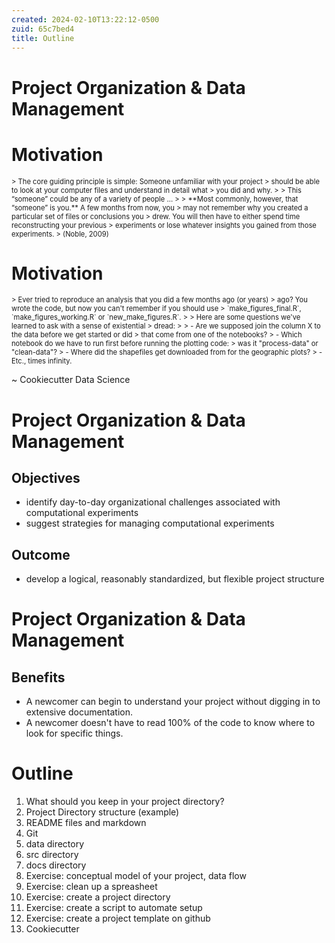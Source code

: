 ```yaml
---
created: 2024-02-10T13:22:12-0500
zuid: 65c7bed4
title: Outline
---
```


# Project Organization & Data Management

<!-- blank -->

# Motivation

<div style="font-size: 0.8em;">
> The core guiding principle is simple: Someone unfamiliar with your project
> should be able to look at your computer files and understand in detail what
> you did and why.
>
> This “someone” could be any of a variety of people ...
>
> **Most commonly, however, that “someone” is you.** A few months from now, you
> may not remember why you created a particular set of files or conclusions you
> drew. You will then have to either spend time reconstructing your previous
> experiments or lose whatever insights you gained from those experiments.
> (Noble, 2009)
</div>


<!--
- > someone who read your published article and wants to try to reproduce your work
- > a collaborator who wants to understand the details of your experiments
- > a future student working in your lab who wants to extend your work after you have moved on to a new job
- > your research advisor, who may be interested in understanding your work or who may be evaluating your research skills.
-->

# Motivation

<div style="font-size: 0.8em;">
> Ever tried to reproduce an analysis that you did a few months ago (or years)
> ago? You wrote the code, but now you can't remember if you should use
> `make_figures_final.R`, `make_figures_working.R` or `new_make_figures.R`.
> 
> Here are some questions we've learned to ask with a sense of existential
> dread:
> 
> - Are we supposed join the column X to the data before we get started or did
>   that come from one of the notebooks?
> - Which notebook do we have to run first before running the plotting code:
>   was it "process-data" or "clean-data"?
> - Where did the shapefiles get downloaded from for the geographic plots?
> - Etc., times infinity.
</div>

~ Cookiecutter Data Science

# Project Organization & Data Management

## Objectives

- identify day-to-day organizational challenges associated with computational experiments
- suggest strategies for managing computational experiments

## Outcome

- develop a logical, reasonably standardized, but flexible project structure

# Project Organization & Data Management
## Benefits

- A newcomer can begin to understand your project without digging in to extensive documentation.
- A newcomer doesn't have to read 100% of the code to know where to look for specific things.

<!--
> A good example can be found in major web development frameworks like
> Django or Ruby on Rails. Nobody sits around before creating a new Rails
> project to figure out where they want to put their data; they just run `rails
> new` to get a standard project skeleton like everybody else.
>
> Another great example is the Filesystem Hierarchy Standard for Unix-like
> systems. System directories have specific purposes and everybody (more or
> less) agrees to honor that social contract. That means a user knows roughly
> where to look for certain types of files, even when using each another
> person's system.
-->


# Outline

1. What should you keep in your project directory?
1. Project Directory structure (example)
1. README files and markdown
1. Git
1. data directory
1. src directory
1. docs directory
1. Exercise: conceptual model of your project, data flow
1. Exercise: clean up a spreasheet
1. Exercise: create a project directory
1. Exercise: create a script to automate setup
1. Exercise: create a project template on github
1. Cookiecutter


<!-- END -->

